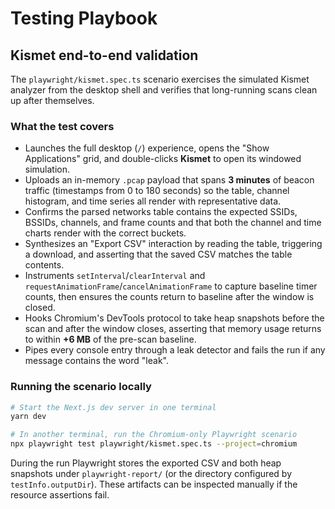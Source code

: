 # Testing Playbook

## Kismet end-to-end validation

The `playwright/kismet.spec.ts` scenario exercises the simulated Kismet analyzer
from the desktop shell and verifies that long-running scans clean up after
themselves.

### What the test covers

- Launches the full desktop (`/`) experience, opens the "Show Applications" grid,
  and double-clicks **Kismet** to open its windowed simulation.
- Uploads an in-memory `.pcap` payload that spans **3 minutes** of beacon traffic
  (timestamps from 0 to 180 seconds) so the table, channel histogram, and time
  series all render with representative data.
- Confirms the parsed networks table contains the expected SSIDs, BSSIDs,
  channels, and frame counts and that both the channel and time charts render
  with the correct buckets.
- Synthesizes an "Export CSV" interaction by reading the table, triggering a
  download, and asserting that the saved CSV matches the table contents.
- Instruments `setInterval`/`clearInterval` and `requestAnimationFrame`/`cancelAnimationFrame`
  to capture baseline timer counts, then ensures the counts return to baseline
  after the window is closed.
- Hooks Chromium's DevTools protocol to take heap snapshots before the scan and
  after the window closes, asserting that memory usage returns to within **+6 MB**
  of the pre-scan baseline.
- Pipes every console entry through a leak detector and fails the run if any
  message contains the word "leak".

### Running the scenario locally

```bash
# Start the Next.js dev server in one terminal
yarn dev

# In another terminal, run the Chromium-only Playwright scenario
npx playwright test playwright/kismet.spec.ts --project=chromium
```

During the run Playwright stores the exported CSV and both heap snapshots under
`playwright-report/` (or the directory configured by `testInfo.outputDir`). These
artifacts can be inspected manually if the resource assertions fail.
